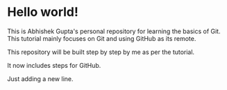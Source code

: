 # Hello world!
This is Abhishek Gupta's personal repository for learning the basics of Git.
This tutorial mainly focuses on Git and using GitHub as its remote.

This repository will be built step by step by me as per the tutorial.

It now includes steps for GitHub.

Just adding a new line.
